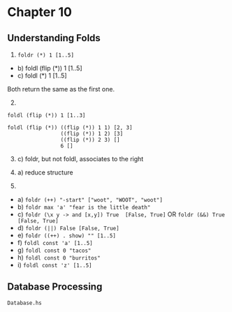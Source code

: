 # Chapter 10

## Understanding Folds

1. `foldr (*) 1 [1..5]`

* b) foldl (flip (*)) 1 [1..5]
* c) foldl (*) 1 [1..5]

Both return the same as the first one.

2.
```
foldl (flip (*)) 1 [1..3]

foldl (flip (*)) ((flip (*)) 1 1) [2, 3]
                 ((flip (*)) 1 2) [3]
                 ((flip (*)) 2 3) []
                 6 []
```

3. c) foldr, but not foldl, associates to the right

4. a) reduce structure

5.

* a) `foldr (++) "-start" ["woot", "WOOT", "woot"]`
* b) `foldr max 'a' "fear is the little death"`
* c) `foldr (\x y -> and [x,y]) True  [False, True]` OR `foldr (&&) True  [False, True]`
* d) `foldr (||) False [False, True]`
* e) `foldr ((++) . show) "" [1..5]`
* f) `foldl const 'a' [1..5]`
* g) `foldl const 0 "tacos"`
* h) `foldl const 0 "burritos"`
* i) `foldl const 'z' [1..5]`

## Database Processing

`Database.hs`

